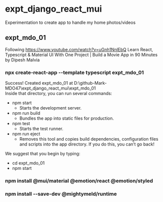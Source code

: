 # expt_django_react_mui
Experimentation to create app to handle my home photos/videos

## expt_mdo_01
Following https://www.youtube.com/watch?v=uGnh1NnlEbQ Learn React, Typescript & Material UI With One Project | Build a Movie App in 90 Minutes by 
Dipesh Malvia

### npx create-react-app --template typescript expt_mdo_01

Success! Created expt_mdo_01 at D:\github-Mark-MDO47\expt_django_react_mui\expt_mdo_01<br>
Inside that directory, you can run several commands:
- npm start
  - Starts the development server.
- npm run build
  - Bundles the app into static files for production.
- npm test
  - Starts the test runner.
- npm run eject
  - Removes this tool and copies build dependencies, configuration files and scripts into the app directory. If you do this, you can’t go back!

We suggest that you begin by typing:
- cd expt_mdo_01
- npm start

### npm install @mui/material @emotion/react @emotion/styled

### npm install --save-dev @mightymeld/runtime

